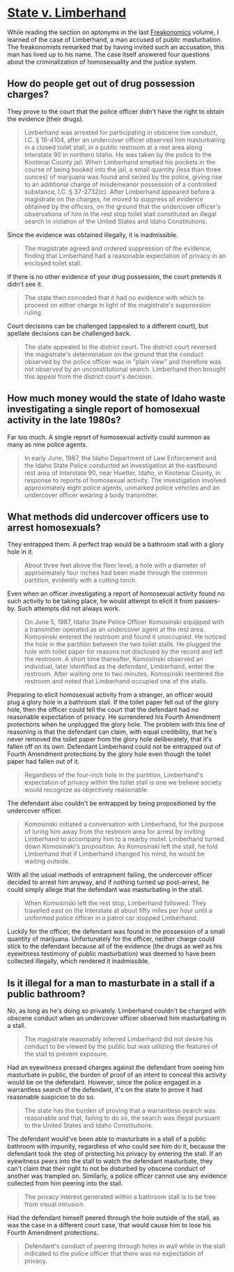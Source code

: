 # [State v. Limberhand](https://www.cetient.com/case/state-v-limberhand-1293349)

While reading the section on aptonyms in the last [Freakonomics] volume, I learned of the case of Limberhand, a man accused of public masturbation. The freakonomists remarked that by having invited such an accusation, this man has lived up to his name. The case itself answered four questions about the criminalization of homosexuality and the justice system.

[Freakonomics]: ../../../2025/10/07/freakonomics-2015-when-to-rob-a-bank.md

## How do people get out of drug possession charges? 

They prove to the court that the police officer didn't have the right to obtain the evidence (their drugs).

> Limberhand was arrested for participating in obscene live conduct, I.C. § 18-4104, after an undercover officer observed him masturbating in a closed toilet stall, in a public restroom at a rest area along Interstate 90 in northern Idaho. He was taken by the police to the Kootenai County jail. When Limberhand emptied his pockets in the course of being booked into the jail, a small quantity (less than three ounces) of marijuana was found and seized by the police, giving rise to an additional charge of misdemeanor possession of a controlled substance, I.C. § 37-2732(c). After Limberhand appeared before a magistrate on the charges, he moved to suppress all evidence obtained by the officers, on the ground that the undercover officer's observations of him in the rest stop toilet stall constituted an illegal search in violation of the United States and Idaho Constitutions.

Since the evidence was obtained illegally, it is inadmissible.

> The magistrate agreed and ordered suppression of the evidence, finding that Limberhand had a reasonable expectation of privacy in an enclosed toilet stall.

If there is no other evidence of your drug possession, the court pretends it didn't see it.

> The state then conceded that it had no evidence with which to proceed on either charge in light of the magistrate's suppression ruling.

Court decisions can be challenged (appealed to a different court), but apellate decisions can be challenged back.

> The state appealed to the district court. The district court reversed the magistrate's determination on the ground that the conduct observed by the police officer was in "plain view" and therefore was not observed by an unconstitutional search. Limberhand then brought this appeal from the district court's decision.

## How much money would the state of Idaho waste investigating a single report of homosexual activity in the late 1980s?

Far too much. A single report of homosexual activity could summon as many as nine police agents.

> In early June, 1987, the Idaho Department of Law Enforcement and the Idaho State Police conducted an investigation at the eastbound rest area of Interstate 90, near Huetter, Idaho, in Kootenai County, in response to reports of homosexual activity. The investigation involved approximately eight police agents, unmarked police vehicles and an undercover officer wearing a body transmitter.

## What methods did undercover officers use to arrest homosexuals?

They entrapped them. A perfect trap would be a bathroom stall with a glory hole in it.

> About three feet above the floor level, a hole with a diameter of approximately four inches had been made through the common partition, evidently with a cutting torch.

Even when an officer investigating a report of homosexual activity found no such activity to be taking place, he would attempt to elicit it from passers-by. Such attempts did not always work.

> On June 5, 1987, Idaho State Police Officer Komosinski equipped with a transmitter operated as an undercover agent at the rest area. Komosinski entered the restroom and found it unoccupied. He noticed the hole in the partition between the two toilet stalls. He plugged the hole with toilet paper for reasons not disclosed by the record and left the restroom. A short time thereafter, Komosinski observed an individual, later identified as the defendant, Limberhand, enter the restroom. After waiting one to two minutes, Komosinski reentered the restroom and noted that Limberhand occupied one of the stalls.

Preparing to elicit homosexual activity from a stranger, an officer would plug a glory hole in a bathroom stall. If the toilet paper fell out of the glory hole, then the officer could tell the court that the defendant had no reasonable expectation of privacy. He surrendered his Fourth Amendment protections when he unplugged the glory hole. The problem with this line of reasoning is that the defendant can claim, with equal credibility, that he's never removed the toilet paper from the glory hole deliberately, that it's fallen off on its own. Defendant Limberhand could not be entrapped out of Fourth Amendment protections by the glory hole even though the toilet paper had fallen out of it.

> Regardless of the four-inch hole in the partition, Limberhand's expectation of privacy within the toilet stall is one we believe society would recognize as objectively reasonable.

The defendant also couldn't be entrapped by being propositioned by the undercover officer.

> Komosinski initiated a conversation with Limberhand, for the purpose of luring him away from the restroom area for arrest by inviting Limberhand to accompany him to a nearby motel. Limberhand turned down Komosinski's proposition. As Komosinski left the stall, he told Limberhand that if Limberhand changed his mind, he would be waiting outside.

With all the usual methods of entrapment failing, the undercover officer decided to arrest him anyway, and if nothing turned up post-arrest, he could simply allege that the defendant was masturbating in the stall.

> When Komosinski left the rest stop, Limberhand followed. They travelled east on the Interstate at about fifty miles per hour until a uniformed police officer in a patrol car stopped Limberhand.

Luckily for the officer, the defendant was found in the possession of a small quantity of marijuana. Unfortunately for the officer, neither charge could stick to the defendant because all of the evidence (the drugs as well as his eyewitness testimony of public masturbation) was deemed to have been collected illegally, which rendered it inadmissible.

## Is it illegal for a man to masturbate in a stall if a public bathroom? 

No, as long as he's doing so privately. Limberhand couldn't be charged with obscene conduct when an undercover officer observed him masturbating in a stall.

> The magistrate reasonably inferred Limberhand did not desire his conduct to be viewed by the public but was utilizing the features of the stall to prevent exposure.

Had an eyewitness pressed charges against the defendant from seeing him masturbate in public, the burden of proof of an intent to conceal this activity would be on the defendant. However, since the police engaged in a warrantless search of the defendant, it's on the state to prove it had reasonable suspicion to do so.

> The state has the burden of proving that a warrantless search was reasonable and that, failing to do so, the search was illegal pursuant to the United States and Idaho Constitutions.

The defendant would've been able to masturbate in a stall of a public bathroom with impunity, regardless of who could see him do it, because the defendant took the step of protecting his privacy by entering the stall. If an eyewitness peers into the stall to watch the defendant masturbate, they can't claim that their right to not be disturbed by obscene conduct of another was trampled on. Similarly, a police officer cannot use any evidence collected from him peering into the stall.

> The privacy interest generated within a bathroom stall is to be free from visual intrusion.

Had the defendant himself peered through the hole outside of the stall, as was the case in a different court case, that would cause him to lose his Fourth Amendment protections.

> Defendant's conduct of peering through holes in wall while in the stall indicated to the police officer that there was no expectation of privacy.
